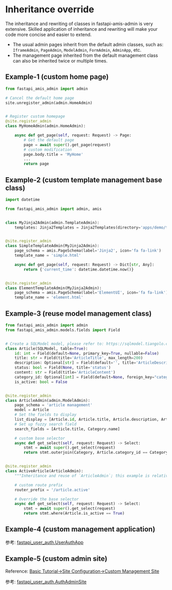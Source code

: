 # Inheritance override

The inheritance and rewriting of classes in fastapi-amis-admin is very extensive. Skilled application of inheritance and rewriting will make your code more concise and easier to extend.

- The usual admin pages inherit from the default admin classes, such as: `IframeAdmin`, `PageAdmin`, `ModelAdmin`, `FormAdmin`, `AdminApp`, etc.
- The management page inherited from the default management class can also be inherited twice or multiple times.

## Example-1 (custom home page)

```python linenums="1" hl_lines="4 9"
from fastapi_amis_admin import admin

# Cancel the default home page
site.unregister_admin(admin.HomeAdmin)


# Register custom homepage
@site.register_admin
class MyHomeAdmin(admin.HomeAdmin):

    async def get_page(self, request: Request) -> Page:
        # Get the default page
        page = await super().get_page(request)
        # custom modification
        page.body.title = 'MyHome'
        ...
        return page
```

## Example-2 (custom template management base class)

```python linenums="1" hl_lines="6 7 11 20"
import datetime

from fastapi_amis_admin import admin, amis


class MyJinja2Admin(admin.TemplateAdmin):
    templates: Jinja2Templates = Jinja2Templates(directory='apps/demo/templates')


@site.register_admin
class SimpleTemplateAdmin(MyJinja2Admin):
    page_schema = amis.PageSchema(label='Jinja2', icon='fa fa-link')
    template_name = 'simple.html'

    async def get_page(self, request: Request) -> Dict[str, Any]:
        return {'current_time': datetime.datetime.now()}


@site.register_admin
class ElementTemplateAdmin(MyJinja2Admin):
    page_schema = amis.PageSchema(label='ElementUI', icon='fa fa-link')
    template_name = 'element.html'

```

## Example-3 (reuse model management class)

```python linenums="1" hl_lines="32"
from fastapi_amis_admin import admin
from fastapi_amis_admin.models.fields import Field


# Create a SQLModel model, please refer to: https://sqlmodel.tiangolo.com/
class Article(SQLModel, table=True):
    id: int = Field(default=None, primary_key=True, nullable=False)
    title: str = Field(title='ArticleTitle', max_length=200)
    description: Optional[str] = Field(default='', title='ArticleDescription', max_length=400)
    status: bool = Field(None, title='status')
    content: str = Field(title='ArticleContent')
    category_id: Optional[int] = Field(default=None, foreign_key="category.id", title='CategoryId')
    is_active: bool = False


@site.register_admin
class ArticleAdmin(admin.ModelAdmin):
    page_schema = 'article management'
    model = Article
    # Set the fields to display
    list_display = [Article.id, Article.title, Article.description, Article.status, Category.name]
    # Set up fuzzy search field
    search_fields = [Article.title, Category.name]

    # custom base selector
    async def get_select(self, request: Request) -> Select:
        stmt = await super().get_select(request)
        return stmt.outerjoin(Category, Article.category_id == Category.id)


@site.register_admin
class ActiveArticle(ArticleAdmin):
    """Inheritance and reuse of `ArticleAdmin`; this example is relatively simple, the actual application may be more complex."""

    # custom route prefix
    router_prefix = '/article.active'

    # Override the base selector
    async def get_select(self, request: Request) -> Select:
        stmt = await super().get_select(request)
        return stmt.where(Article.is_active == True)
```

## Example-4 (custom management application)

参考: [fastapi_user_auth.UserAuthApp](https://github.com/amisadmin/fastapi_user_auth/blob/9a7c30f5f562543c376fd0235091666547fb175d/fastapi_user_auth/app.py#L14)

## Example-5 (custom admin site)

Reference: [Basic Tutorial->Site Configuration->Custom Management Site](/tutorials/basic/Settings/#_4)

参考: [fastapi_user_auth.AuthAdminSite](https://github.com/amisadmin/fastapi_user_auth/blob/9a7c30f5f562543c376fd0235091666547fb175d/fastapi_user_auth/site.py#L16)
